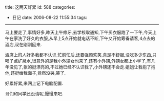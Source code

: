 title: 这两天好累
id: 588
categories:
  - 日记
date: 2006-08-22 11:55:34
tags:
---

马上要走了,事情好多,昨天上午修牙,去学校取通知,下午买衣服跑了一下午,今天上午在家洗了好久的衣服,从早上5点开始就电话不断,下午又开始筹备请客,4点去的酒店,现在刚刚回来.

酒席上的人好多我都不认识,忙前忙后,还要强颜欢笑,真是不舒服,没吃多少东西,只喝了点矿泉水,很意外的是我小外甥女也来了,还有小外甥,外甥女都上小学了,有几年没见了,张的挺漂亮的,不过她已经不认识我了,小外甥还不会走.姐姐让我抱了抱他,还挺给我面子,竟然没哭,笑了.

好累好累,来网上记下电脑配置.

哥们和同学还没请呢,慢慢来吧.